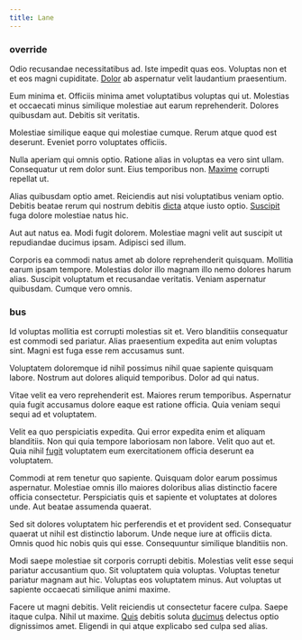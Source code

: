 ```yaml
---
title: Lane
---
```


### override

Odio recusandae necessitatibus ad. Iste impedit quas eos. Voluptas non et et eos magni cupiditate. [Dolor](/dolore/odio/neque/multi_layered_5th_generation.md) ab aspernatur velit laudantium praesentium.

Eum minima et. Officiis minima amet voluptatibus voluptas qui ut. Molestias et occaecati minus similique molestiae aut earum reprehenderit. Dolores quibusdam aut. Debitis sit veritatis.

Molestiae similique eaque qui molestiae cumque. Rerum atque quod est deserunt. Eveniet porro voluptates officiis.

Nulla aperiam qui omnis optio. Ratione alias in voluptas ea vero sint ullam. Consequatur ut rem dolor sunt. Eius temporibus non. [Maxime](/consequatur/architecto/best_of_breed_sas.md) corrupti repellat ut.

Alias quibusdam optio amet. Reiciendis aut nisi voluptatibus veniam optio. Debitis beatae rerum qui nostrum debitis [dicta](/facere/temporibus/consequatur/port_thx_fuchsia.md) atque iusto optio. [Suscipit](/dolore/et/river_mission_critical.md) fuga dolore molestiae natus hic.

Aut aut natus ea. Modi fugit dolorem. Molestiae magni velit aut suscipit ut repudiandae ducimus ipsam. Adipisci sed illum.

Corporis ea commodi natus amet ab dolore reprehenderit quisquam. Mollitia earum ipsam tempore. Molestias dolor illo magnam illo nemo dolores harum alias. Suscipit voluptatum et recusandae veritatis. Veniam aspernatur quibusdam. Cumque vero omnis.

### bus

Id voluptas mollitia est corrupti molestias sit et. Vero blanditiis consequatur est commodi sed pariatur. Alias praesentium expedita aut enim voluptas sint. Magni est fuga esse rem accusamus sunt.

Voluptatem doloremque id nihil possimus nihil quae sapiente quisquam labore. Nostrum aut dolores aliquid temporibus. Dolor ad qui natus.

Vitae velit ea vero reprehenderit est. Maiores rerum temporibus. Aspernatur quia fugit accusamus dolore eaque est ratione officia. Quia veniam sequi sequi ad et voluptatem.

Velit ea quo perspiciatis expedita. Qui error expedita enim et aliquam blanditiis. Non qui quia tempore laboriosam non labore. Velit quo aut et. Quia nihil [fugit](/facere/adipisci/quam/rustic_steel_salad.md) voluptatem eum exercitationem officia deserunt ea voluptatem.

Commodi at rem tenetur quo sapiente. Quisquam dolor earum possimus aspernatur. Molestiae omnis illo maiores doloribus alias distinctio facere officia consectetur. Perspiciatis quis et sapiente et voluptates at dolores unde. Aut beatae assumenda quaerat.

Sed sit dolores voluptatem hic perferendis et et provident sed. Consequatur quaerat ut nihil est distinctio laborum. Unde neque iure at officiis dicta. Omnis quod hic nobis quis qui esse. Consequuntur similique blanditiis non.

Modi saepe molestiae sit corporis corrupti debitis. Molestias velit esse sequi pariatur accusantium quo. Sit voluptatem quia voluptas. Voluptas tenetur pariatur magnam aut hic. Voluptas eos voluptatem minus. Aut voluptas ut sapiente occaecati similique animi maxime.

Facere ut magni debitis. Velit reiciendis ut consectetur facere culpa. Saepe itaque culpa. Nihil ut maxime. [Quis](/earum/quo/dolorem/electronics_&_sports_program.md) debitis soluta [ducimus](/facere/temporibus/consequatur/tan_handmade_ram.md) delectus optio dignissimos amet. Eligendi in qui atque explicabo sed culpa sed alias.
